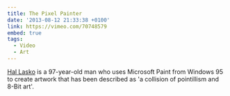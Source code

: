 ```yaml
---
title: The Pixel Painter
date: '2013-08-12 21:33:38 +0100'
link: https://vimeo.com/70748579
embed: true
tags:
  - Video
  - Art
---
```

[Hal Lasko][1] is a 97-year-old man who uses Microsoft Paint from Windows 95 to create artwork that has been described as 'a collision of pointillism and 8-Bit art'.

[1]: http://hallasko.com/
